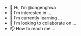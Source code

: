 - 👋 Hi, I’m @ongenghwa
- 👀 I’m interested in ...
- 🌱 I’m currently learning ...
- 💞️ I’m looking to collaborate on ...
- 📫 How to reach me ...

<!---
ongenghwa/ongenghwa is a ✨ special ✨ repository because its `README.md` (this file) appears on your GitHub profile.
You can click the Preview link to take a look at your changes.
--->
